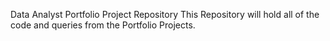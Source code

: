Data Analyst Portfolio Project Repository
This Repository will hold all of the code and queries from the Portfolio Projects.

